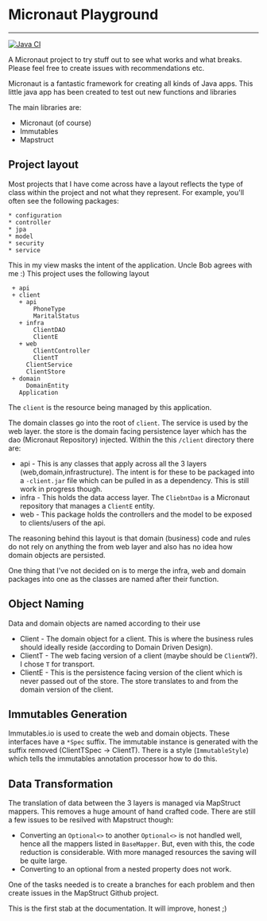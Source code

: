 # Micronaut Playground
---
[![Java CI](https://github.com/KangoV/micronaut-playground/actions/workflows/gradle.yml/badge.svg)](https://github.com/KangoV/micronaut-playground/actions/workflows/gradle.yml)

A Micronaut project to try stuff out to see what works and what breaks. Please feel free to create issues with recommendations etc.

Micronaut is a fantastic framework for creating all kinds of Java apps. This little java app has been created to test out new functions and libraries

The main libraries are:

* Micronaut (of course)
* Immutables
* Mapstruct

## Project layout

Most projects that I have come across have a layout reflects the type of class within the project and not what they represent. For example, you'll often see the following packages:

```
* configuration
* controller
* jpa
* model
* security
* service
```
This in my view masks the intent of the application. Uncle Bob agrees with me :)
This project uses the following layout

```
 + api
 + client
   + api
       PhoneType
       MaritalStatus
   + infra
       ClientDAO
       ClientE
   + web
       ClientController
       ClientT
     ClientService
     ClientStore
 + domain
     DomainEntity
   Application
```
The `client` is the resource being managed by this application. 

The domain classes go into the root of `client`. The service is used by the web layer. the store is the domain facing persistence layer which has the dao (Micronaut Repository) injected.
Within the this `/client` directory there are:

* api - This is any classes that apply across all the 3 layers (web,domain,infrastructure). The intent is for these to be packaged into a `-client.jar` file which can be pulled in as a dependency. This is still work in progress though.
* infra - This holds the data access layer. The `CliebntDao` is a Micronaut repository that manages a `ClientE` entity.
* web - This package holds the controllers and the model to be exposed to clients/users of the api. 

The reasoning behind this layout is that domain (business) code and rules do not rely on anything the from web layer and also has no idea how domain objects are persisted.

One thing that I've not decided on is to merge the infra, web and domain packages into one as the classes are named after their function.

## Object Naming

Data and domain objects are named according to their use

* Client - The domain object for a client. This is where the business rules should ideally reside (according to Domain Driven Design).
* ClientT - The web facing version of a client (maybe should be `ClientW`?). I chose `T` for transport.
* ClientE - This is the persistence facing version of the client which is never passed out of the store. The store translates to and from the domain version of the client.

## Immutables Generation

Immutables.io is used to create the web and domain objects. These interfaces have a `*Spec` suffix. The immutable instance is generated with the suffix removed (ClientTSpec -> ClientT).
There is a style (`ImmutableStyle`) which tells the immutables annotation processor how to do this.

## Data Transformation

The translation of data between the 3 layers is managed via MapStruct mappers. This removes a huge amount of hand crafted code. There are still a few issues to be resilved with Mapstruct though:

* Converting an `Optional<>` to another `Optional<>` is not handled well, hence all the mappers listed in `BaseMapper`. But, even with this, the code reduction is considerable. With more managed resources the saving will be quite large.
* Converting to an optional from a nested property does not work.

One of the tasks needed is to create a branches for each problem and then create issues in the MapStruct Github project.

This is the first stab at the documentation. It will improve, honest ;)

